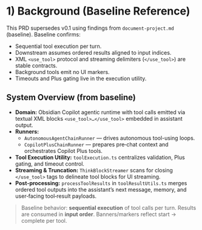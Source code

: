 # 1) Background (Baseline Reference)

This PRD supersedes v0.1 using findings from `document-project.md` (baseline). Baseline confirms:

- Sequential tool execution per turn.
- Downstream assumes ordered results aligned to input indices.
- XML `<use_tool>` protocol and streaming delimiters (`</use_tool>`) are stable contracts.
- Background tools emit no UI markers.
- Timeouts and Plus gating live in the execution utility.

## System Overview (from baseline)

- **Domain:** Obsidian Copilot agentic runtime with tool calls emitted via textual XML blocks `<use_tool>…</use_tool>` embedded in assistant output.
- **Runners:**
  - `AutonomousAgentChainRunner` — drives autonomous tool-using loops.
  - `CopilotPlusChainRunner` — prepares pre‑chat context and orchestrates Copilot Plus tools.
- **Tool Execution Utility:** `toolExecution.ts` centralizes validation, Plus gating, and timeout control.
- **Streaming & Truncation:** `ThinkBlockStreamer` scans for closing `</use_tool>` tags to delineate tool blocks for UI streaming.
- **Post‑processing:** `processToolResults` in `toolResultUtils.ts` merges ordered tool outputs into the assistant’s next message, memory, and user‑facing tool‑result payloads.

> Baseline behavior: **sequential execution** of tool calls per turn. Results are consumed in **input order**. Banners/markers reflect start → complete per tool.
